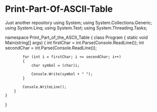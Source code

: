 # Print-Part-Of-ASCII-Table
Just another repository
using System;
using System.Collections.Generic;
using System.Linq;
using System.Text;
using System.Threading.Tasks;

namespace Print_Part_of_the_ASCII_Table
{
    class Program
    {
        static void Main(string[] args)
        {
            int firstChar = int.Parse(Console.ReadLine());
            int secondChar = int.Parse(Console.ReadLine());

            for (int i = firstChar; i <= secondChar; i++)
            {
                char symbol = (char)i; 

                Console.Write(symbol + " ");
            }

            Console.WriteLine();
        }
    }
}
